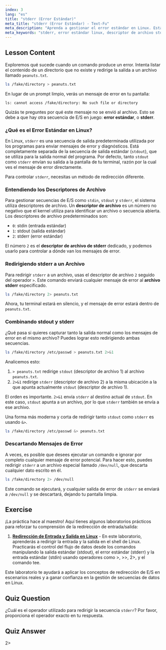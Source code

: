 ```yaml
---
index: 3
lang: "es"
title: "stderr (Error Estándar)"
meta_title: "stderr (Error Estándar) - Text-Fu"
meta_description: "Aprenda a gestionar el error estándar en Linux. Esta guía cubre la redirección de stderr, el descriptor de archivo stderr (2) y cómo redirigir stderr a un archivo o /dev/null usando 2>, 2>&1 y &>."
meta_keywords: "stderr, error estándar linux, descriptor de archivo stderr, archivo stderr, error estándar linux, redirigir stderr, 2>, 2>&1, &>, /dev/null, manejo de errores bash"
---
```


## Lesson Content

Exploremos qué sucede cuando un comando produce un error. Intenta listar el contenido de un directorio que no existe y redirige la salida a un archivo llamado `peanuts.txt`.

```bash
ls /fake/directory > peanuts.txt
```

En lugar de un prompt limpio, verás un mensaje de error en tu pantalla:

```plaintext
ls: cannot access /fake/directory: No such file or directory
```

Quizás te preguntes por qué este mensaje no se envió al archivo. Esto se debe a que hay otra secuencia de E/S en juego: **error estándar**, o **stderr**.

### ¿Qué es el Error Estándar en Linux?

En Linux, `stderr` es una secuencia de salida predeterminada utilizada por los programas para enviar mensajes de error y diagnósticos. Está completamente separada de la secuencia de salida estándar (`stdout`), que se utiliza para la salida normal del programa. Por defecto, tanto `stdout` como `stderr` envían su salida a la pantalla de tu terminal, razón por la cual ves el mensaje de error directamente.

Para controlar `stderr`, necesitas un método de redirección diferente.

### Entendiendo los Descriptores de Archivo

Para gestionar secuencias de E/S como `stdin`, `stdout` y `stderr`, el sistema utiliza descriptores de archivo. Un **descriptor de archivo** es un número no negativo que el kernel utiliza para identificar un archivo o secuencia abierta. Los descriptores de archivo predeterminados son:

- `0`: stdin (entrada estándar)
- `1`: stdout (salida estándar)
- `2`: stderr (error estándar)

El número `2` es el **descriptor de archivo de stderr** dedicado, y podemos usarlo para controlar a dónde van los mensajes de error.

### Redirigiendo stderr a un Archivo

Para redirigir `stderr` a un archivo, usas el descriptor de archivo `2` seguido del operador `>`. Este comando enviará cualquier mensaje de error al **archivo stderr** especificado.

```bash
ls /fake/directory 2> peanuts.txt
```

Ahora, tu terminal estará en silencio, y el mensaje de error estará dentro de `peanuts.txt`.

### Combinando stdout y stderr

¿Qué pasa si quieres capturar tanto la salida normal como los mensajes de error en el mismo archivo? Puedes lograr esto redirigiendo ambas secuencias.

```bash
ls /fake/directory /etc/passwd > peanuts.txt 2>&1
```

Analicemos esto:

1.  `> peanuts.txt` redirige `stdout` (descriptor de archivo 1) al archivo `peanuts.txt`.
2.  `2>&1` redirige `stderr` (descriptor de archivo 2) a la misma ubicación a la que apunta actualmente `stdout` (descriptor de archivo 1).

El orden es importante. `2>&1` envía `stderr` al destino actual de `stdout`. En este caso, `stdout` apunta a un archivo, por lo que `stderr` también se envía a ese archivo.

Una forma más moderna y corta de redirigir tanto `stdout` como `stderr` es usando `&>`.

```bash
ls /fake/directory /etc/passwd &> peanuts.txt
```

### Descartando Mensajes de Error

A veces, es posible que desees ejecutar un comando e ignorar por completo cualquier mensaje de error potencial. Para hacer esto, puedes redirigir `stderr` a un archivo especial llamado `/dev/null`, que descarta cualquier dato escrito en él.

```bash
ls /fake/directory 2> /dev/null
```

Este comando se ejecutará, y cualquier salida de error de `stderr` se enviará a `/dev/null` y se descartará, dejando tu pantalla limpia.

## Exercise

¡La práctica hace al maestro! Aquí tienes algunos laboratorios prácticos para reforzar tu comprensión de la redirección de entrada/salida:

1. **[Redirección de Entrada y Salida en Linux](https://labex.io/es/labs/comptia-redirecting-input-and-output-in-linux-590840)** - En este laboratorio, aprenderás a redirigir la entrada y la salida en el shell de Linux. Practicarás el control del flujo de datos desde los comandos manipulando la salida estándar (stdout), el error estándar (stderr) y la entrada estándar (stdin) usando operadores como >, >>, 2>, y el comando tee.

Este laboratorio te ayudará a aplicar los conceptos de redirección de E/S en escenarios reales y a ganar confianza en la gestión de secuencias de datos en Linux.

## Quiz Question

¿Cuál es el operador utilizado para redirigir la secuencia `stderr`? Por favor, proporciona el operador exacto en tu respuesta.

## Quiz Answer

2>
